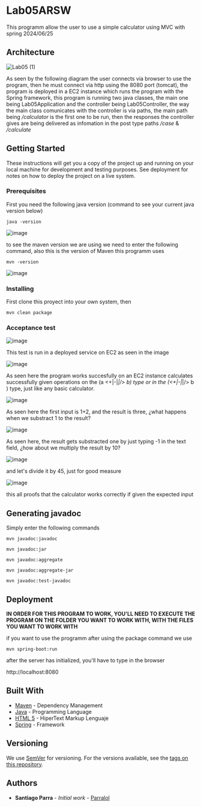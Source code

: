 # Lab05ARSW

This programm allow the user to use a simple calculator using MVC with spring
2024/06/25


## Architecture 

![Lab05 (1)](https://github.com/Parralol/Lab05ARSW/assets/110953563/6b9a1c06-4762-4ab5-bc01-09e6b77a9310)

As seen by the following diagram the user connects via browser to use the program, then he must connect via http using the 8080 port (tomcat), the program is deployed in a EC2 instance which runs the program with the Spring framework, this program is running two java classes, the main one being Lab05Application and the controller being Lab05Controller, the way the main class comunicates with the controller is via paths, the main path being _/calculator_ is the first one to be run, then the responses the controller gives are being delivered as infomation in the post type paths _/case_ & _/calculate_

## Getting Started

These instructions will get you a copy of the project up and running on your local machine for development and testing purposes. See deployment for notes on how to deploy the project on a live system.

### Prerequisites

First you need the following java version (command to see your current java version below)

```
java -version
```

![image](https://github.com/Parralol/Lab05ARSW/assets/110953563/87192abf-bebd-4d74-ad1e-e62a94405c43)

to see the maven version we are using we need to enter the following command, also this is the version of Maven this programm uses

```
mvn -version
```

![image](https://github.com/Parralol/Lab05ARSW/assets/110953563/8711cee6-e4ba-47ae-b46c-8984142890bb)


### Installing

First clone this proyect into your own system, then 

```
mvn clean package
```

### Acceptance test

![image](https://github.com/Parralol/Lab05ARSW/assets/110953563/abd93cf7-94f7-4648-a432-1a605cfe850e)

This test is run in a deployed service on EC2 as seen in the image

![image](https://github.com/Parralol/Lab05ARSW/assets/110953563/8bf9c486-f182-4c95-abcb-1f418c9ae072)

As seen here the program works succesfully on an EC2 instance calculates successfully given operations on the (a <+|-|*|/> b) type or in the (<+|-|*|/> b ) type, just like any basic calculator.

![image](https://github.com/Parralol/Lab05ARSW/assets/110953563/d2800e48-9671-4a7f-96ec-0b8c3c4f214d)

As seen here the first input is 1+2, and the result is three, ¿what happens when we substract 1 to the result?

![image](https://github.com/Parralol/Lab05ARSW/assets/110953563/6f8b1c24-b37c-4fe3-83d8-817c3edcf724)

As seen here, the result gets substracted one by just typing -1 in the text field, ¿how about we multiply the result by 10?

![image](https://github.com/Parralol/Lab05ARSW/assets/110953563/8c74817f-ebcb-4161-a6ad-34ed229a0bec)

and let's divide it by 45, just for good measure

![image](https://github.com/Parralol/Lab05ARSW/assets/110953563/ba110e73-70cb-4ace-9aa0-90a0c00e4894)

this all proofs that the calculator works correctly if given the expected input


## Generating javadoc

Simply enter the following commands

```
mvn javadoc:javadoc
```

```
mvn javadoc:jar
```

```
mvn javadoc:aggregate
```

```
mvn javadoc:aggregate-jar
```

```
mvn javadoc:test-javadoc 
```

## Deployment

**IN ORDER FOR THIS PROGRAM TO WORK, YOU'LL NEED TO EXECUTE THE PROGRAM ON THE FOLDER YOU WANT TO WORK WITH, WITH THE FILES YOU WANT TO WORK WITH**

if you want to use the programm after using the package command we use

```
mvn spring-boot:run
```

after the server has initialized, you'll have to type in the browser

http://localhost:8080


## Built With

* [Maven](https://maven.apache.org/) - Dependency Management
* [Java](https://www.oracle.com/java/technologies/) - Programming Language
* [HTML 5](https://html.spec.whatwg.org/multipage/) - HiperText Markup Lenguaje
* [Spring](https://spring.io/) - Framework

## Versioning

We use [SemVer](http://semver.org/) for versioning. For the versions available, see the [tags on this repository](https://github.com/your/project/tags). 

## Authors

* **Santiago Parra** - *Initial work* - [Parralol](https://github.com/Parralol)
